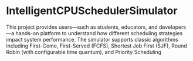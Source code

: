 # IntelligentCPUSchedulerSimulator
 This project provides users—such as students, educators, and developers—a hands-on platform to understand how different scheduling strategies impact system performance. The simulator supports classic algorithms including First-Come, First-Served (FCFS), Shortest Job First (SJF), Round Robin (with configurable time quantum), and Priority Scheduling
